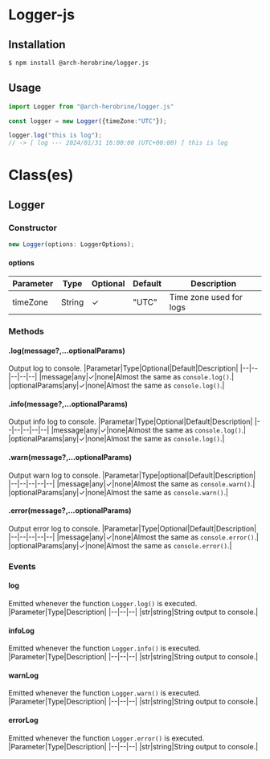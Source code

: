 # Logger-js
## Installation
```bash
$ npm install @arch-herobrine/logger.js
```
## Usage
```ts
import Logger from "@arch-herobrine/logger.js"

const logger = new Logger({timeZone:"UTC"});

logger.log("this is log");
// -> [ log --- 2024/01/31 16:00:00 (UTC+00:00) ] this is log
```
# Class(es)
## Logger
### Constructor
```ts
new Logger(options: LoggerOptions);
```
#### options
|Parameter|Type|Optional|Default|Description|
|--|--|--|--|--|
|timeZone|String|✓|"UTC"|Time zone used for logs|
### Methods
#### .log(message?,...optionalParams)
Output log to console.
|Parametar|Type|Optional|Default|Description|
|--|--|--|--|--|
|message|any|✓|none|Almost the same as `console.log()`.|
|optionalParams|any|✓|none|Almost the same as `console.log()`.|
#### .info(message?,...optionalParams)
Output info log to console.
|Parametar|Type|Optional|Default|Description|
|--|--|--|--|--|
|message|any|✓|none|Almost the same as `console.log()`.|
|optionalParams|any|✓|none|Almost the same as `console.log()`.|
#### .warn(message?,...optionalParams)
Output warn log to console.
|Parametar|Type|optional|Default|Description|
|--|--|--|--|--|
|message|any|✓|none|Almost the same as `console.warn()`.|
|optionalParams|any|✓|none|Almost the same as `console.warn()`.|
#### .error(message?,...optionalParams)
Output error log to console.
|Parametar|Type|Optional|Default|Description|
|--|--|--|--|--|
|message|any|✓|none|Almost the same as `console.error()`.|
|optionalParams|any|✓|none|Almost the same as `console.error()`.|
### Events
#### log
Emitted whenever the function `Logger.log()` is executed.
|Parameter|Type|Description|
|--|--|--|
|str|string|String output to console.|
#### infoLog
Emitted whenever the function `Logger.info()` is executed.
|Parameter|Type|Description|
|--|--|--|
|str|string|String output to console.|
#### warnLog
Emitted whenever the function `Logger.warn()` is executed.
|Parameter|Type|Description|
|--|--|--|
|str|string|String output to console.|
#### errorLog
Emitted whenever the function `Logger.error()` is executed.
|Parameter|Type|Description|
|--|--|--|
|str|string|String output to console.|
